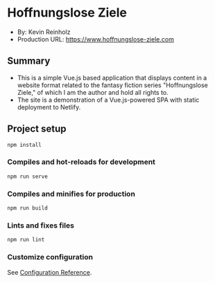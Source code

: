 # Hoffnungslose Ziele
+ By: Kevin Reinholz
+ Production URL: <https://www.hoffnungslose-ziele.com>

## Summary
+ This is a simple Vue.js based application that displays content in a website format related to the fantasy fiction series "Hoffnungslose Ziele," of which I am the author and hold all rights to.
+ The site is a demonstration of a Vue.js-powered SPA with static deployment to Netlify.

## Project setup
```
npm install
```

### Compiles and hot-reloads for development
```
npm run serve
```

### Compiles and minifies for production
```
npm run build
```

### Lints and fixes files
```
npm run lint
```

### Customize configuration
See [Configuration Reference](https://cli.vuejs.org/config/).
